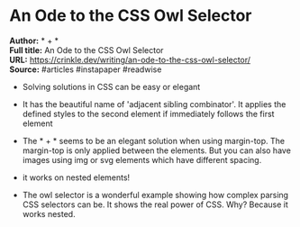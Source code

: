 # An Ode to the CSS Owl Selector

**Author:** * + *  
**Full title:** An Ode to the CSS Owl Selector  
**URL:** https://crinkle.dev/writing/an-ode-to-the-css-owl-selector/  
**Source:** #articles #instapaper #readwise

- Solving solutions in CSS can be easy or elegant 
   
- It has the beautiful name of 'adjacent sibling combinator'. It applies the defined styles to the second element if immediately follows the first element 
   
- The * + * seems to be an elegant solution when using margin-top. The margin-top is only applied between the elements. But you can also have images using img or svg elements which have different spacing. 
   
- it works on nested elements! 
   
- The owl selector is a wonderful example showing how complex parsing CSS selectors can be. It shows the real power of CSS. Why? Because it works nested. 
   
